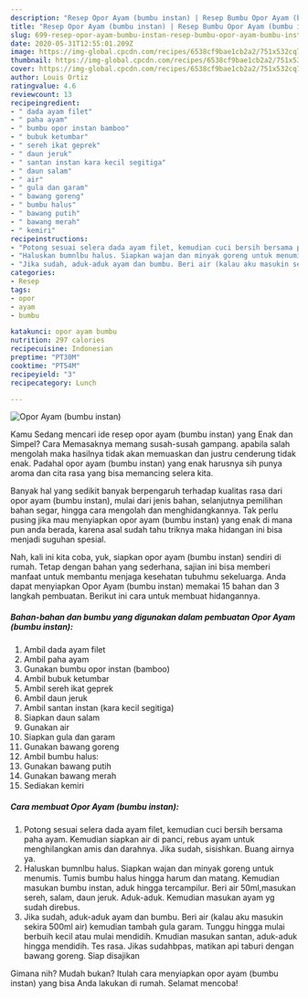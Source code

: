 ```yaml
---
description: "Resep Opor Ayam (bumbu instan) | Resep Bumbu Opor Ayam (bumbu instan) Yang Enak Banget"
title: "Resep Opor Ayam (bumbu instan) | Resep Bumbu Opor Ayam (bumbu instan) Yang Enak Banget"
slug: 699-resep-opor-ayam-bumbu-instan-resep-bumbu-opor-ayam-bumbu-instan-yang-enak-banget
date: 2020-05-31T12:55:01.209Z
image: https://img-global.cpcdn.com/recipes/6538cf9bae1cb2a2/751x532cq70/opor-ayam-bumbu-instan-foto-resep-utama.jpg
thumbnail: https://img-global.cpcdn.com/recipes/6538cf9bae1cb2a2/751x532cq70/opor-ayam-bumbu-instan-foto-resep-utama.jpg
cover: https://img-global.cpcdn.com/recipes/6538cf9bae1cb2a2/751x532cq70/opor-ayam-bumbu-instan-foto-resep-utama.jpg
author: Louis Ortiz
ratingvalue: 4.6
reviewcount: 13
recipeingredient:
- " dada ayam filet"
- " paha ayam"
- " bumbu opor instan bamboo"
- " bubuk ketumbar"
- " sereh ikat geprek"
- " daun jeruk"
- " santan instan kara kecil segitiga"
- " daun salam"
- " air"
- " gula dan garam"
- " bawang goreng"
- " bumbu halus"
- " bawang putih"
- " bawang merah"
- " kemiri"
recipeinstructions:
- "Potong sesuai selera dada ayam filet, kemudian cuci bersih bersama paha ayam. Kemudian siapkan air di panci, rebus ayam untuk menghilangkan amis dan darahnya. Jika sudah, sisishkan. Buang airnya ya."
- "Haluskan bumnlbu halus. Siapkan wajan dan minyak goreng untuk menumis. Tumis bumbu halus hingga harum dan matang. Kemudian masukan bumbu instan, aduk hingga tercampilur. Beri air 50ml,masukan sereh, salam, daun jeruk. Aduk-aduk. Kemudian masukan ayam yg sudah direbus."
- "Jika sudah, aduk-aduk ayam dan bumbu. Beri air (kalau aku masukin sekira 500ml air) kemudian tambah gula garam. Tunggu hingga mulai berbuih kecil atau mulai mendidih. Kmudian masukan santan, aduk-aduk hingga mendidih. Tes rasa. Jikas sudahbpas, matikan api taburi dengan bawang goreng. Siap disajikan"
categories:
- Resep
tags:
- opor
- ayam
- bumbu

katakunci: opor ayam bumbu 
nutrition: 297 calories
recipecuisine: Indonesian
preptime: "PT30M"
cooktime: "PT54M"
recipeyield: "3"
recipecategory: Lunch

---
```



![Opor Ayam (bumbu instan)](https://img-global.cpcdn.com/recipes/6538cf9bae1cb2a2/751x532cq70/opor-ayam-bumbu-instan-foto-resep-utama.jpg)

Kamu Sedang mencari ide resep opor ayam (bumbu instan) yang Enak dan Simpel? Cara Memasaknya memang susah-susah gampang. apabila salah mengolah maka hasilnya tidak akan memuaskan dan justru cenderung tidak enak. Padahal opor ayam (bumbu instan) yang enak harusnya sih punya aroma dan cita rasa yang bisa memancing selera kita.

Banyak hal yang sedikit banyak berpengaruh terhadap kualitas rasa dari opor ayam (bumbu instan), mulai dari jenis bahan, selanjutnya pemilihan bahan segar, hingga cara mengolah dan menghidangkannya. Tak perlu pusing jika mau menyiapkan opor ayam (bumbu instan) yang enak di mana pun anda berada, karena asal sudah tahu triknya maka hidangan ini bisa menjadi suguhan spesial.




Nah, kali ini kita coba, yuk, siapkan opor ayam (bumbu instan) sendiri di rumah. Tetap dengan bahan yang sederhana, sajian ini bisa memberi manfaat untuk membantu menjaga kesehatan tubuhmu sekeluarga. Anda dapat menyiapkan Opor Ayam (bumbu instan) memakai 15 bahan dan 3 langkah pembuatan. Berikut ini cara untuk membuat hidangannya.

<!--inarticleads1-->

##### Bahan-bahan dan bumbu yang digunakan dalam pembuatan Opor Ayam (bumbu instan):

1. Ambil  dada ayam filet
1. Ambil  paha ayam
1. Gunakan  bumbu opor instan (bamboo)
1. Ambil  bubuk ketumbar
1. Ambil  sereh ikat geprek
1. Ambil  daun jeruk
1. Ambil  santan instan (kara kecil segitiga)
1. Siapkan  daun salam
1. Gunakan  air
1. Siapkan  gula dan garam
1. Gunakan  bawang goreng
1. Ambil  bumbu halus:
1. Gunakan  bawang putih
1. Gunakan  bawang merah
1. Sediakan  kemiri




<!--inarticleads2-->

##### Cara membuat Opor Ayam (bumbu instan):

1. Potong sesuai selera dada ayam filet, kemudian cuci bersih bersama paha ayam. Kemudian siapkan air di panci, rebus ayam untuk menghilangkan amis dan darahnya. Jika sudah, sisishkan. Buang airnya ya.
1. Haluskan bumnlbu halus. Siapkan wajan dan minyak goreng untuk menumis. Tumis bumbu halus hingga harum dan matang. Kemudian masukan bumbu instan, aduk hingga tercampilur. Beri air 50ml,masukan sereh, salam, daun jeruk. Aduk-aduk. Kemudian masukan ayam yg sudah direbus.
1. Jika sudah, aduk-aduk ayam dan bumbu. Beri air (kalau aku masukin sekira 500ml air) kemudian tambah gula garam. Tunggu hingga mulai berbuih kecil atau mulai mendidih. Kmudian masukan santan, aduk-aduk hingga mendidih. Tes rasa. Jikas sudahbpas, matikan api taburi dengan bawang goreng. Siap disajikan




Gimana nih? Mudah bukan? Itulah cara menyiapkan opor ayam (bumbu instan) yang bisa Anda lakukan di rumah. Selamat mencoba!
